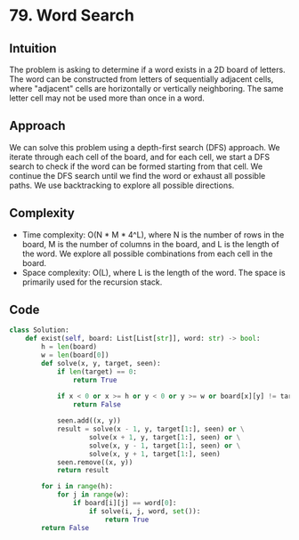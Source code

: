 # 79. Word Search
## Intuition
The problem is asking to determine if a word exists in a 2D board of letters. The word can be constructed from letters of sequentially adjacent cells, where "adjacent" cells are horizontally or vertically neighboring. The same letter cell may not be used more than once in a word.

## Approach
We can solve this problem using a depth-first search (DFS) approach. We iterate through each cell of the board, and for each cell, we start a DFS search to check if the word can be formed starting from that cell. We continue the DFS search until we find the word or exhaust all possible paths. We use backtracking to explore all possible directions.

## Complexity
- Time complexity: O(N * M * 4^L), where N is the number of rows in the board, M is the number of columns in the board, and L is the length of the word. We explore all possible combinations from each cell in the board.
- Space complexity: O(L), where L is the length of the word. The space is primarily used for the recursion stack.

## Code
```python
class Solution:
    def exist(self, board: List[List[str]], word: str) -> bool:
        h = len(board)
        w = len(board[0])
        def solve(x, y, target, seen):
            if len(target) == 0:
                return True
            
            if x < 0 or x >= h or y < 0 or y >= w or board[x][y] != target[0] or (x, y) in seen:
                return False

            seen.add((x, y))
            result = solve(x - 1, y, target[1:], seen) or \
                    solve(x + 1, y, target[1:], seen) or \
                    solve(x, y - 1, target[1:], seen) or \
                    solve(x, y + 1, target[1:], seen)
            seen.remove((x, y))
            return result

        for i in range(h):
            for j in range(w):
                if board[i][j] == word[0]:
                    if solve(i, j, word, set()):
                        return True
        return False
```
